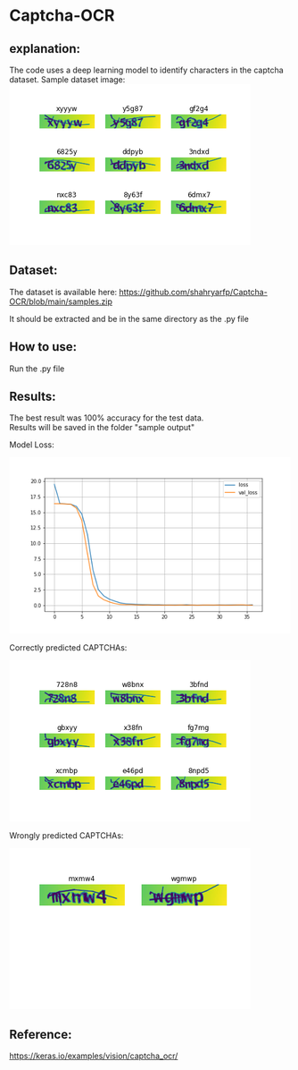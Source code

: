 # Captcha-OCR
## explanation:
The code uses a deep learning model to identify characters in the captcha dataset.
Sample dataset image:<br>
![](./Readme_images/few_training_data.png)

## Dataset:
The dataset is available here:
https://github.com/shahryarfp/Captcha-OCR/blob/main/samples.zip

It should be extracted and be in the same directory as the .py file

## How to use:
Run the .py file

## Results:
The best result was 100% accuracy for the test data.<br>
Results will be saved in the folder "sample output"

Model Loss:

![](./Readme_images/model_loss.png)

Correctly predicted CAPTCHAs:

![](./Readme_images/correctly_predicted_data.png)

Wrongly predicted CAPTCHAs:

![](./Readme_images/wrongly_predicted_data.png)

## Reference:
https://keras.io/examples/vision/captcha_ocr/
